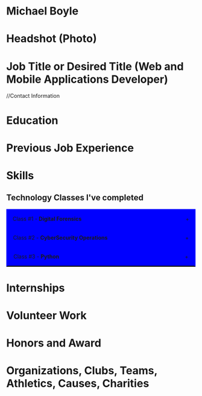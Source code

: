 # Michael Boyle
# Headshot (Photo)
# Job Title or Desired Title (Web and Mobile Applications Developer)
//Contact Information
<script type="text/javascript">

    let ContactInfo = ['Phone Number- 856-535-1334','Email- Mike.a.boyle2424@gmail.com','Instagram- @mboyle_2424','Snapchat- mikey.boyle24']

let numberOfContactInfo = 5;

    document.write('<h1> Ways to contact me</h1>')
    document.write('<ol>')
    for (let alertLoopNumber = 0; alertLoopNumber; alertLoopNumber++) {
      document.write('<ol>');
      document.write(ContactInfo[alertLoopNumber]);
      document.write('</ol>');
    }
      document.write('</ol>');

</script>

</body>

# Education
# Previous Job Experience
# Skills

<style>

.accordion {
  max-width: 500px;
  border: 1px solid #0000FF;
  border-bottom: none;
}

.accordion:last-child {
  border-bottom: 1px solid #1c1c1c;
}

.Header {
  display: flex;
  padding: 16px;
  cursor: pointer;
  background-color: #0000FF;
}

.Title {
  flex: 1;
}

.Icon: {
  width: 16px;
}

.Content {
  padding: 16px;
}

.Content {
  display: none;
}


</style>



<section id="Classes-I've-Taken">

<h2>Technology Classes I've completed</h2>

<div class="accordion">
    <div class="Header">
      <div class="Title">Class #1 - <strong>Digital Forensics</strong></div>
      <span class="Icon">+</span>
    </div>
    <div class="Content">
        <ul>
          <h1>What I did in this class:</h1>

          <li>Learned how to Investigate a Image file</li>
          <li>How to pull evidence from a file</li>
          <li>Used FTK Imager, Axiom, and other forensic tools</li>

        </ul>
    </div>
</div>

<div class="accordion">
    <div class="Header">
      <div class="Title">Class #2 - <strong>CyberSecurity Operations</strong></div>
      <span class="Icon">+</span>
    </div>
    <div class="Content">
      <ul>
        <h1>What I did in this class:</h1>

        <li>Learned types of attacks on computers</li>
        <li>Now have a good understanding of how this class and cloud computing are closely intertwined</li>
        <li>Had great teacher who was well diversed and gave real life examples</li>

      </ul>
    </div>
</div>

<div class="accordion">
    <div class="Header">
      <div class="Title">Class #3 - <strong>Python</strong></div>
      <span class="Icon">+</span>
    </div>
    <div class="Content">
      <ul>
        <h1>What I did in this class</h1>

        <li>Learned the basic commands of Python</li>
        <li>I was able to learn how to problem solve and analyze intricute coding</li>
        <li>In the end I was able to build the game Snake!</li>

      </ul>
    </div>
</div>


</section>


<script>

const Headers = document.getElementsByClassName('Header');
const Contents = document.getElementsByClassName('Content');
const Icons = document.getElementsByClassName('Icon');

for (let i = 0; i < Headers.length; i++) {
  Headers[i].addEventListener('click', () => {
    Contents[i].style.display = Contents[i].style.display == 'block' ? 'none' : 'block';
    Icons[i].innerHTML = Contents[i].style.display == 'block' ? '-' : '+';
  });
}

</script>


# Internships
# Volunteer Work

# Honors and Award
# Organizations, Clubs, Teams, Athletics, Causes, Charities
